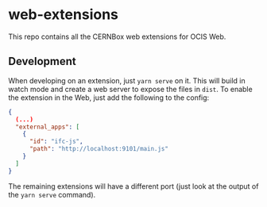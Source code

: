 # web-extensions

This repo contains all the CERNBox web extensions for OCIS Web.

## Development

When developing on an extension, just `yarn serve` on it. This will build in watch mode and create a web server to expose the files in `dist`.
To enable the extension in the Web, just add the following to the config:

```json
{
  (...)
  "external_apps": [
    {
      "id": "ifc-js",
      "path": "http://localhost:9101/main.js"
    }
  ]
}
```

The remaining extensions will have a different port (just look at the output of the `yarn serve` command).